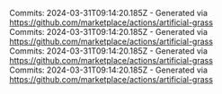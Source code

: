 Commits: 2024-03-31T09:14:20.185Z - Generated via https://github.com/marketplace/actions/artificial-grass
<br>
Commits: 2024-03-31T09:14:20.185Z - Generated via https://github.com/marketplace/actions/artificial-grass
<br>
Commits: 2024-03-31T09:14:20.185Z - Generated via https://github.com/marketplace/actions/artificial-grass
<br>
Commits: 2024-03-31T09:14:20.185Z - Generated via https://github.com/marketplace/actions/artificial-grass
<br>

